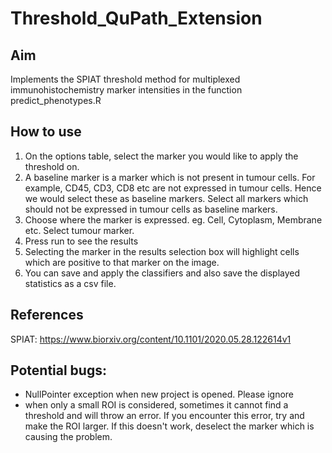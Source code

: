 # Threshold_QuPath_Extension  


## Aim
Implements the SPIAT threshold method for multiplexed immunohistochemistry marker intensities in the function predict_phenotypes.R

## How to use
1. On the options table, select the marker you would like to apply the threshold on. 
2. A baseline marker is a marker which is not present in tumour cells. For example, CD45, CD3, CD8 etc are not expressed in tumour cells. Hence we would select these as baseline markers. Select all markers which should not be expressed in tumour cells as baseline markers.
3. Choose where the marker is expressed. eg. Cell, Cytoplasm, Membrane etc. Select tumour marker. 
4. Press run to see the results
5. Selecting the marker in the results selection box will highlight cells which are positive to that marker on the image. 
6. You can save and apply the classifiers and also save the displayed statistics as a csv file. 

## References
SPIAT: https://www.biorxiv.org/content/10.1101/2020.05.28.122614v1

## Potential bugs:
- NullPointer exception when new project is opened. Please ignore
- when only a small ROI is considered, sometimes it cannot find a threshold and will throw an error. If you encounter this error, try and make the ROI larger. If this doesn't work, deselect the marker which is causing the problem. 

